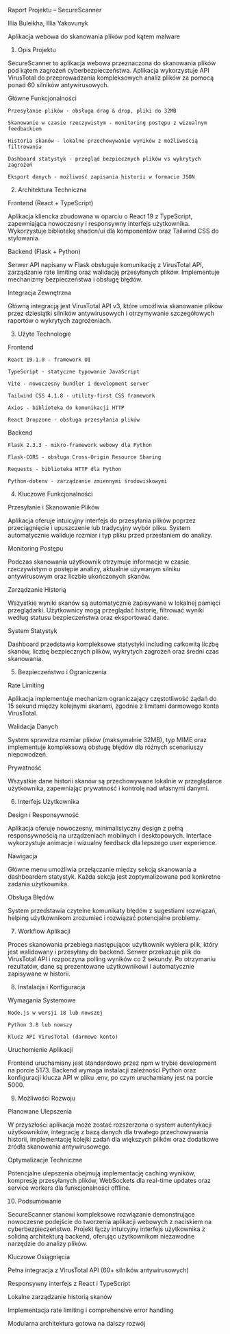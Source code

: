 Raport Projektu – SecureScanner 

 

Illia Buleikha, Illia Yakovunyk 

Aplikacja webowa do skanowania plików pod kątem malware 

 

1. Opis Projektu 

SecureScanner to aplikacja webowa przeznaczona do skanowania plików pod kątem zagrożeń cyberbezpieczeństwa. Aplikacja wykorzystuje API VirusTotal do przeprowadzania kompleksowych analiz plików za pomocą ponad 60 silników antywirusowych. 

Główne Funkcjonalności 

    Przesyłanie plików - obsługa drag & drop, pliki do 32MB 

    Skanowanie w czasie rzeczywistym - monitoring postępu z wizualnym feedbackiem 

    Historia skanów - lokalne przechowywanie wyników z możliwością filtrowania 

    Dashboard statystyk - przegląd bezpiecznych plików vs wykrytych zagrożeń 

    Eksport danych - możliwość zapisania historii w formacie JSON 

 

2. Architektura Techniczna 

Frontend (React + TypeScript) 

Aplikacja kliencka zbudowana w oparciu o React 19 z TypeScript, zapewniająca nowoczesny i responsywny interfejs użytkownika. Wykorzystuje bibliotekę shadcn/ui dla komponentów oraz Tailwind CSS do stylowania. 

Backend (Flask + Python) 

Serwer API napisany w Flask obsługuje komunikację z VirusTotal API, zarządzanie rate limiting oraz walidację przesyłanych plików. Implementuje mechanizmy bezpieczeństwa i obsługę błędów. 

Integracja Zewnętrzna 

Główną integracją jest VirusTotal API v3, które umożliwia skanowanie plików przez dziesiątki silników antywirusowych i otrzymywanie szczegółowych raportów o wykrytych zagrożeniach. 

 

3. Użyte Technologie 

Frontend 

    React 19.1.0 - framework UI 

    TypeScript - statyczne typowanie JavaScript 

    Vite - nowoczesny bundler i development server 

    Tailwind CSS 4.1.8 - utility-first CSS framework 

    Axios - biblioteka do komunikacji HTTP 

    React Dropzone - obsługa przesyłania plików 

Backend 

    Flask 2.3.3 - mikro-framework webowy dla Python 

    Flask-CORS - obsługa Cross-Origin Resource Sharing 

    Requests - biblioteka HTTP dla Python 

    Python-dotenv - zarządzanie zmiennymi środowiskowymi 

 

4. Kluczowe Funkcjonalności 

Przesyłanie i Skanowanie Plików 

Aplikacja oferuje intuicyjny interfejs do przesyłania plików poprzez przeciągnięcie i upuszczenie lub tradycyjny wybór pliku. System automatycznie waliduje rozmiar i typ pliku przed przesłaniem do analizy. 

Monitoring Postępu 

Podczas skanowania użytkownik otrzymuje informacje w czasie rzeczywistym o postępie analizy, aktualnie używanym silniku antywirusowym oraz liczbie ukończonych skanów. 

Zarządzanie Historią 

Wszystkie wyniki skanów są automatycznie zapisywane w lokalnej pamięci przeglądarki. Użytkownicy mogą przeglądać historię, filtrować wyniki według statusu bezpieczeństwa oraz eksportować dane. 

System Statystyk 

Dashboard przedstawia kompleksowe statystyki including całkowitą liczbę skanów, liczbę bezpiecznych plików, wykrytych zagrożeń oraz średni czas skanowania. 

 

5. Bezpieczeństwo i Ograniczenia 

Rate Limiting 

Aplikacja implementuje mechanizm ograniczający częstotliwość żądań do 15 sekund między kolejnymi skanami, zgodnie z limitami darmowego konta VirusTotal. 

Walidacja Danych 

System sprawdza rozmiar plików (maksymalnie 32MB), typ MIME oraz implementuje kompleksową obsługę błędów dla różnych scenariuszy niepowodzeń. 

Prywatność 

Wszystkie dane historii skanów są przechowywane lokalnie w przeglądarce użytkownika, zapewniając prywatność i kontrolę nad własnymi danymi. 

 

6. Interfejs Użytkownika 

Design i Responsywność 

Aplikacja oferuje nowoczesny, minimalistyczny design z pełną responsywnością na urządzeniach mobilnych i desktopowych. Interface wykorzystuje animacje i wizualny feedback dla lepszego user experience. 

Nawigacja 

Główne menu umożliwia przełączanie między sekcją skanowania a dashboardem statystyk. Każda sekcja jest zoptymalizowana pod konkretne zadania użytkownika. 

Obsługa Błędów 

System przedstawia czytelne komunikaty błędów z sugestiami rozwiązań, helping użytkownikom zrozumieć i rozwiązać potencjalne problemy. 

 

7. Workflow Aplikacji 

Proces skanowania przebiega następująco: użytkownik wybiera plik, który jest walidowany i przesyłany do backend. Serwer przekazuje plik do VirusTotal API i rozpoczyna polling wyników co 2 sekundy. Po otrzymaniu rezultatów, dane są prezentowane użytkownikowi i automatycznie zapisywane w historii. 

 

8. Instalacja i Konfiguracja 

Wymagania Systemowe 

    Node.js w wersji 18 lub nowszej 

    Python 3.8 lub nowszy 

    Klucz API VirusTotal (darmowe konto) 

Uruchomienie Aplikacji 

Frontend uruchamiany jest standardowo przez npm w trybie development na porcie 5173. Backend wymaga instalacji zależności Python oraz konfiguracji klucza API w pliku .env, po czym uruchamiany jest na porcie 5000. 

 

9. Możliwości Rozwoju 

Planowane Ulepszenia 

W przyszłości aplikacja może zostać rozszerzona o system autentykacji użytkowników, integrację z bazą danych dla trwałego przechowywania historii, implementację kolejki zadań dla większych plików oraz dodatkowe źródła skanowania antywirusowego. 

Optymalizacje Techniczne 

Potencjalne ulepszenia obejmują implementację caching wyników, kompresję przesyłanych plików, WebSockets dla real-time updates oraz service workers dla funkcjonalności offline. 

 

10. Podsumowanie 

SecureScanner stanowi kompleksowe rozwiązanie demonstrujące nowoczesne podejście do tworzenia aplikacji webowych z naciskiem na cyberbezpieczeństwo. Projekt łączy intuicyjny interfejs użytkownika z solidną architekturą backend, oferując użytkownikom niezawodne narzędzie do analizy plików. 

Kluczowe Osiągnięcia 

Pełna integracja z VirusTotal API (60+ silników antywirusowych) 

 Responsywny interfejs z React i TypeScript 

 Lokalne zarządzanie historią skanów 

 Implementacja rate limiting i comprehensive error handling 

 Modularna architektura gotowa na dalszy rozwój 

 
